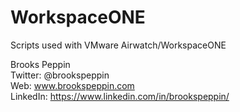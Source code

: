 # WorkspaceONE
Scripts used with VMware Airwatch/WorkspaceONE

Brooks Peppin  
Twitter: @brookspeppin  
Web: www.brookspeppin.com  
LinkedIn: https://www.linkedin.com/in/brookspeppin/


